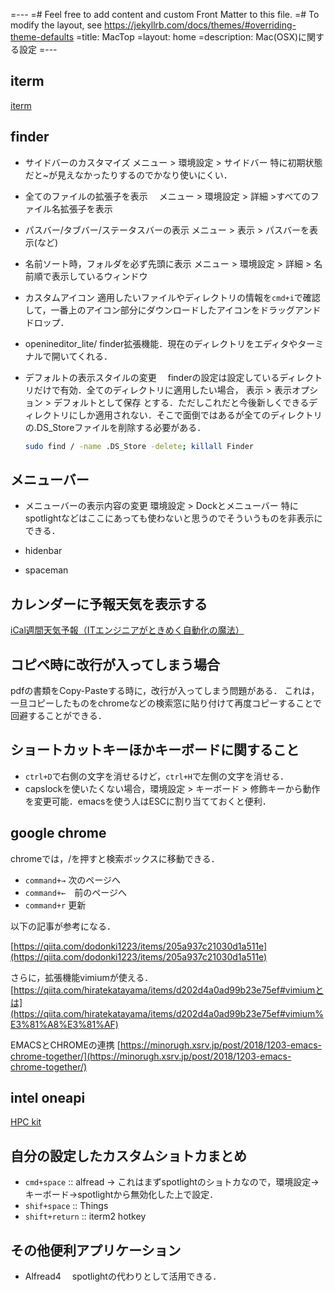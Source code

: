 =---
=# Feel free to add content and custom Front Matter to this file.
=# To modify the layout, see https://jekyllrb.com/docs/themes/#overriding-theme-defaults
=title: MacTop
=layout: home
=description: Mac(OSX)に関する設定
=---



## iterm

[iterm](iterm.md)


## finder

- サイドバーのカスタマイズ
  メニュー > 環境設定 > サイドバー
  特に初期状態だと~が見えなかったりするのでかなり使いにくい．

- 全てのファイルの拡張子を表示
　メニュー > 環境設定 > 詳細 >すべてのファイル名拡張子を表示 

- パスバー/タブバー/ステータスバーの表示
  メニュー > 表示 > パスバーを表示(など)

- 名前ソート時，フォルダを必ず先頭に表示
  メニュー > 環境設定 > 詳細 > 名前順で表示しているウィンドウ

- カスタムアイコン
  適用したいファイルやディレクトリの情報を`cmd+i`で確認して，一番上のアイコン部分にダウンロードしたアイコンをドラッグアンドドロップ．

- openineditor_lite/
  finder拡張機能．現在のディレクトリをエディタやターミナルで開いてくれる．
  
- デフォルトの表示スタイルの変更
　finderの設定は設定しているディレクトリだけで有効．全てのディレクトリに適用したい場合，
  表示 > 表示オプション > デフォルトとして保存
  とする．ただしこれだと今後新しくできるディレクトリにしか適用されない．そこで面倒ではあるが全てのディレクトリの.DS_Storeファイルを削除する必要がある．
  ```bash
  sudo find / -name .DS_Store -delete; killall Finder
  ```
  


## メニューバー

- メニューバーの表示内容の変更
  環境設定 > Dockとメニューバー 
  特にspotlightなどはここにあっても使わないと思うのでそういうものを非表示にできる．

- hidenbar
  
- spaceman
  

## カレンダーに予報天気を表示する

[iCal週間天気予報（ITエンジニアがときめく自動化の魔法）](https://weather.masuipeo.com/)

## コピペ時に改行が入ってしまう場合

pdfの書類をCopy-Pasteする時に，改行が入ってしまう問題がある． これは，一旦コピーしたものをchromeなどの検索窓に貼り付けて再度コピーすることで回避することができる．

## ショートカットキーほかキーボードに関すること

- `ctrl+D`で右側の文字を消せるけど，`ctrl+H`で左側の文字を消せる．
- capslockを使いたくない場合，環境設定 > キーボード > 修飾キーから動作を変更可能．emacsを使う人はESCに割り当てておくと便利．


## google chrome

chromeでは，/を押すと検索ボックスに移動できる．

- `command+→` 次のページへ
- `command+←`　前のページへ
- `command+r` 更新

以下の記事が参考になる．

[https://qiita.com/dodonki1223/items/205a937c21030d1a511e](https://qiita.com/dodonki1223/items/205a937c21030d1a511e)


さらに，拡張機能vimiumが使える．
[https://qiita.com/hiratekatayama/items/d202d4a0ad99b23e75ef#vimiumとは](https://qiita.com/hiratekatayama/items/d202d4a0ad99b23e75ef#vimium%E3%81%A8%E3%81%AF)

EMACSとCHROMEの連携
[https://minorugh.xsrv.jp/post/2018/1203-emacs-chrome-together/](https://minorugh.xsrv.jp/post/2018/1203-emacs-chrome-together/)



## intel oneapi

[HPC kit](https://software.intel.com/content/www/us/en/develop/tools/oneapi/hpc-toolkit/download.html)

## 自分の設定したカスタムショトカまとめ

- `cmd+space` :: alfread → これはまずspotlightのショトカなので，環境設定→キーボード→spotlightから無効化した上で設定．
- `shif+space`   :: Things
- `shift+return` :: iterm2 hotkey



## その他便利アプリケーション

- Alfread4
　spotlightの代わりとして活用できる．


